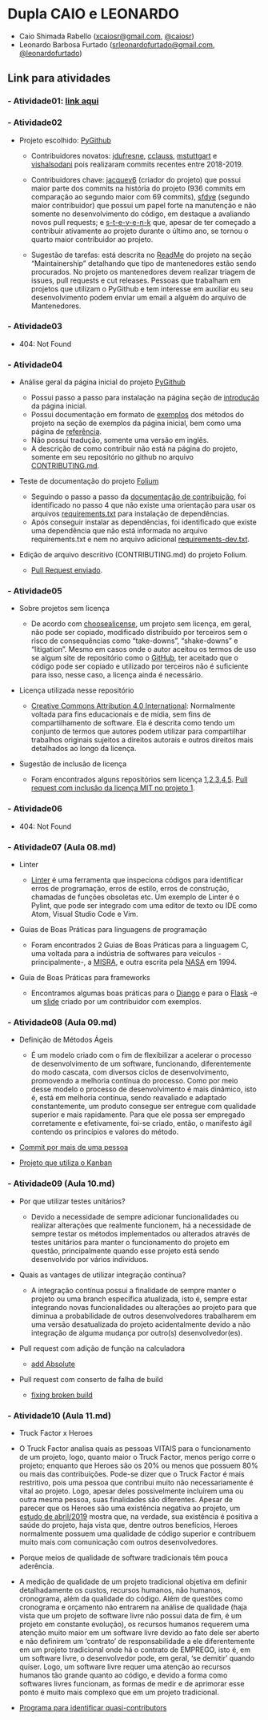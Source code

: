 # Dupla CAIO e LEONARDO
- Caio Shimada Rabello (xcaiosr@gmail.com, [@caiosr](https://github.com/CaioSR))
- Leonardo Barbosa Furtado (srleonardofurtado@gmail.com, [@leonardofurtado](https://github.com/LeonardoFurtado))

## Link para atividades

### - Atividade01: [link aqui](https://drive.google.com/drive/folders/1RQn_fodPuLFfeZUFD9B0QrwTPGZTNOS1?usp=sharing)

### - Atividade02

- Projeto escolhido: [PyGithub](https://github.com/PyGithub/PyGithub)
  - Contribuidores novatos: [jdufresne](https://github.com/PyGithub/PyGithub/commits?author=jdufresne), [cclauss](https://github.com/PyGithub/PyGithub/commits?author=cclauss), [mstuttgart](https://github.com/PyGithub/PyGithub/commits?author=mstuttgart) e [vishalsodani](https://github.com/PyGithub/PyGithub/commits?author=vishalsodani)
pois realizaram commits recentes entre 2018-2019.

  - Contribuidores chave: [jacquev6](https://github.com/PyGithub/PyGithub/commits?author=jacquev6) (criador do projeto) que possui maior parte dos commits na história do projeto (936 commits em comparação ao segundo maior com 69 commits), [sfdye](https://github.com/PyGithub/PyGithub/commits?author=sfdye) (segundo maior contribuidor) que possui um papel forte na manutenção e não somente no desenvolvimento do código, em destaque a avaliando novos pull requests; e [s-t-e-v-e-n-k](https://github.com/PyGithub/PyGithub/commits?author=s-t-e-v-e-n-k) que, apesar de ter começado a contribuir ativamente ao projeto durante o último ano, se tornou o quarto maior contribuidor ao projeto.

  - Sugestão de tarefas: está descrita no [ReadMe](https://github.com/PyGithub/PyGithub/blob/master/README.md) do projeto na seção “Maintainership” detalhando que tipo de mantenedores estão sendo procurados. No projeto os mantenedores devem realizar triagem de issues, pull requests e cut releases. Pessoas que trabalham em projetos que utilizam o PyGithub e tem interesse em auxiliar eu seu desenvolvimento podem enviar um email a alguém do arquivo de Mantenedores.

### - Atividade03

- 404: Not Found

### - Atividade04

- Análise geral da página inicial do projeto [PyGithub](https://pygithub.readthedocs.io/en/latest/index.html)
  - Possui passo a passo para instalação na página seção de [introdução](https://pygithub.readthedocs.io/en/latest/introduction.html) da página inicial.
  - Possui documentação em formato de [exemplos](https://pygithub.readthedocs.io/en/latest/examples.html) dos métodos do projeto na seção de exemplos da página inicial, bem como uma página de [referência](https://pygithub.readthedocs.io/en/latest/reference.html).
  - Não possui tradução, somente uma versão em inglês.
  - A descrição de como contribuir não está na página do projeto, somente em seu repositório no github no arquivo [CONTRIBUTING.md](https://github.com/PyGithub/PyGithub/blob/master/CONTRIBUTING.md).

- Teste de documentação do projeto [Folium](https://github.com/python-visualization/folium)
  - Seguindo o passo a passo da [documentação de contribuição](https://github.com/python-visualization/folium/blob/master/.github/CONTRIBUTING.md), foi identificado no passo 4 que não existe uma orientação para usar os arquivos [requirements.txt](https://github.com/python-visualization/folium/blob/master/requirements.txt) para instalação de dependências.
  - Após conseguir instalar as dependências, foi identificado que existe uma dependência que não está informada no arquivo requirements.txt e nem no arquivo adicional [requirements-dev.txt](https://github.com/python-visualization/folium/blob/master/requirements-dev.txt).

- Edição de arquivo descritivo (CONTRIBUTING.md) do projeto Folium.
  - [Pull Request enviado](https://github.com/python-visualization/folium/pull/1134).

### - Atividade05

- Sobre projetos sem licença
  - De acordo com [choosealicense](https://choosealicense.com/no-permission/), um projeto sem licença, em geral, não pode ser copiado, modificado distribuído por terceiros sem o risco de consequências como “take-downs”, “shake-downs” e “litigation”. Mesmo em casos onde o autor aceitou os termos de uso se algum site de repositório como o [GitHub](https://help.github.com/articles/github-terms-of-service), ter aceitado que o código pode ser copiado e utilizado por terceiros não é suficiente para isso, nesse caso, a licença ainda é necessário.

- Licença utilizada nesse repositório
  - [Creative Commons Attribution 4.0 International](https://choosealicense.com/licenses/cc-by-4.0/): Normalmente voltada para fins educacionais e de mídia, sem fins de compartilhamento de software. Ela é descrita como tendo um conjunto de termos que autores podem utilizar para compartilhar trabalhos originais sujeitos a direitos autorais e outros direitos mais detalhados ao longo da licença.

- Sugestão de inclusão de licença
  - Foram encontrados alguns repositórios sem licença [1](https://github.com/krishachetan89/Tinder-Auto-like),[2](https://github.com/moengage/alice),[3](https://github.com/htilly/zenmusic),[4](https://github.com/ohbarye/kpt-bot),[5](https://github.com/gulzar1996/auto-like-my-gf-insta-pic). 
[Pull request com inclusão da licença MIT no projeto 1](https://github.com/krishachetan89/Tinder-Auto-like/pull/1).

### - Atividade06

- 404: Not Found

### - Atividade07 (Aula 08.md)

- Linter
  - [Linter](https://en.wikipedia.org/wiki/Lint_(software)) é uma ferramenta que inspeciona códigos para identificar erros de programação, erros de estilo, erros de construção, chamadas de funções obsoletas etc. Um exemplo de Linter é o Pylint, que pode ser integrado com uma editor de texto ou IDE como Atom, Visual Studio Code e Vim.

- Guias de Boas Práticas para linguagens de programação
  - Foram encontrados 2 Guias de Boas Práticas para a linguagem C, uma voltada para a indústria de softwares para veículos -principalmente-, a [MISRA](https://www.grammatech.com/software-assurance/certifications-compliance/misra?gclid=Cj0KCQjwt_nmBRD0ARIsAJYs6o0oJs_hvB4RZl2UNbCmghvF9HsFJYubWG117J_JuFVIbeM7DANIpDoaAr5VEALw_wcB), e outra escrita pela [NASA](http://web.archive.org/web/20190125125043/http://homepages.inf.ed.ac.uk/dts/pm/Papers/nasa-c-style.pdf) em 1994.

- Guia de Boas Práticas para frameworks
  - Encontramos algumas boas práticas para o [Django](https://docs.djangoproject.com/en/dev/internals/contributing/writing-code/coding-style/) e para o [Flask](http://exploreflask.com/en/latest/conventions.html?highlight=style) -e um [slide](http://exploreflask.com/en/latest/conventions.html?highlight=style) criado por um contribuidor com exemplos.

### - Atividade08 (Aula 09.md)
- Definição de Métodos Ágeis
  - É um modelo criado com o fim de flexibilizar a acelerar o processo de desenvolvimento de um software, funcionando, diferentemente do modo cascata, com diversos ciclos de desenvolvimento, promovendo a melhoria contínua do processo. 
Como por meio desse modelo o processo de desenvolvimento é mais dinâmico, isto é, está em melhoria contínua, sendo reavaliado e adaptado constantemente, um produto consegue ser entregue com qualidade superior e mais rapidamente. 
Para que ele possa ser empregado corretamente e efetivamente, foi-se criado, então, o manifesto ágil contendo os princípios e valores do método.

- [Commit por mais de uma pessoa](https://github.com/pallets/flask/pull/3181/commits/8590d65a57ad57c99a82fdf4e1c57921d7e1bdcd)

- [Projeto que utiliza o Kanban](https://github.com/wekan/wekan/projects/2)

### - Atividade09 (Aula 10.md)
- Por que utilizar testes unitários?
  - Devido a necessidade de sempre adicionar funcionalidades ou realizar alterações que realmente funcionem, há a necessidade de sempre testar os métodos implementados ou alterados através de testes unitários para manter o funcionamento do projeto em questão, principalmente quando esse projeto está sendo desenvolvido por vários indivíduos.
  
- Quais as vantages de utilizar integração contínua?
  - A integração contínua possui a finalidade de sempre manter o projeto ou uma branch específica atualizada, isto é, sempre estar integrando novas funcionalidades ou alterações ao projeto para que diminua a probabilidade de outros desenvolvedores trabalharem em uma versão desatualizada do projeto acidentalmente devido a não integração de alguma mudança por outro(s) desenvolvedor(es).

- Pull request com adição de função na calculadora
  - [add Absolute](https://github.com/wagnernegrao/calculadora-CI/pull/8)
  
- Pull request com conserto de falha de build
  - [fixing broken build](https://github.com/wagnernegrao/calculadora-CI/pull/10)
  
 ### - Atividade10 (Aula 11.md)
 - Truck Factor x Heroes
  - O Truck Factor analisa quais as pessoas VITAIS para o funcionamento de um projeto, logo, quanto maior o Truck Factor, menos perigo corre o projeto; enquanto que Heroes são os 20% ou menos que possuem 80% ou mais das contribuições. 
Pode-se dizer que o Truck Factor é mais restritivo, pois uma pessoa que contribui muito não necessariamente é vital ao projeto. Logo, apesar deles possivelmente incluírem uma ou outra mesma pessoa, suas finalidades são diferentes. Apesar de parecer que os Heroes são uma existência negativa ao projeto, um [estudo de abril/2019](https://arxiv.org/pdf/1904.09954.pdf) mostra que, na verdade, sua existência é positiva a saúde do projeto, haja vista que, dentre outros benefícios, Heroes normalmente possuem uma qualidade de código superior e contribuem muito mais com comunicação com outros desenvolvedores.

 - Porque meios de qualidade de software tradicionais têm pouca aderência.
  - A medição de qualidade de um projeto tradicional objetiva em definir detalhadamente os custos, recursos humanos, não humanos, cronograma, além da qualidade do código. Além de questões como cronograma e orçamento não entrarem na análise de qualidade (haja vista que um projeto de software livre não possui data de fim, é um projeto em constante evolução), os recursos humanos requerem uma atenção muito maior em um software livre devido ao fato dele ser aberto e não definirem um ‘contrato’ de responsabilidade a ele diferentemente em um projeto tradicional onde há o contrato de EMPREGO, isto é, em um software livre, o desenvolvedor pode, em geral, ‘se demitir’ quando quiser. Logo, um software livre requer uma atenção ao recursos humanos tão grande quanto ao código, e devido a forma como softwares livres funcionam, as formas de medir e de aprimorar esse ponto é muito mais complexo que em um projeto tradicional.
  
 - [Programa para identificar quasi-contributors](https://gist.github.com/LeonardoFurtado/582ddabca634072496bd54b872674793)


